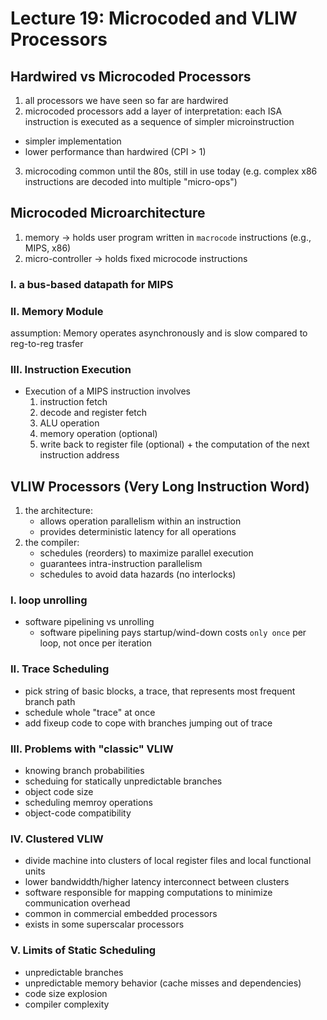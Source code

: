 # Lecture 19: Microcoded and VLIW Processors
## Hardwired vs Microcoded Processors
1. all processors we have seen so far are hardwired
2. microcoded processors add a layer of interpretation: each ISA instruction is executed as a sequence of simpler microinstruction
- simpler implementation
- lower performance than hardwired (CPI > 1)
3. microcoding common until the 80s, still in use today (e.g. complex x86 instructions are decoded into multiple "micro-ops")
## Microcoded Microarchitecture
1. memory -> holds user program written in `macrocode` instructions (e.g., MIPS, x86)
2. micro-controller ->  holds fixed microcode instructions
### I. a bus-based datapath for MIPS
### II. Memory Module
assumption: Memory operates asynchronously and is slow compared to reg-to-reg trasfer
### III. Instruction Execution
- Execution of a MIPS instruction involves
    1. instruction fetch
    2. decode and register fetch
    3. ALU operation
    4. memory operation (optional)
    5. write back to register file (optional) + the computation of the next instruction address
## VLIW Processors (Very Long Instruction Word)
1. the architecture:
    - allows operation parallelism within an instruction
    - provides deterministic latency for all operations
2. the compiler:
    - schedules (reorders) to maximize parallel execution
    - guarantees intra-instruction parallelism
    - schedules to avoid data hazards (no interlocks)
### I. loop unrolling
- software pipelining vs unrolling
    - software pipelining pays startup/wind-down costs `only once` per loop, not once per iteration
### II. Trace Scheduling
- pick string of basic blocks, a trace, that represents most frequent branch path
- schedule whole "trace" at once
- add fixeup code to cope with branches jumping out of trace
### III. Problems with "classic" VLIW
- knowing branch probabilities
- scheduing for statically unpredictable branches
- object code size
- scheduling memroy operations
- object-code compatibility
### IV. Clustered VLIW
- divide machine into clusters of local register files and local functional units
- lower bandwiddth/higher latency interconnect between clusters
- software responsible for mapping computations to minimize communication overhead
- common in commercial embedded processors
- exists in some superscalar processors
### V. Limits of Static Scheduling
- unpredictable branches
- unpredictable memory behavior (cache misses and dependencies)
- code size explosion
- compiler complexity

